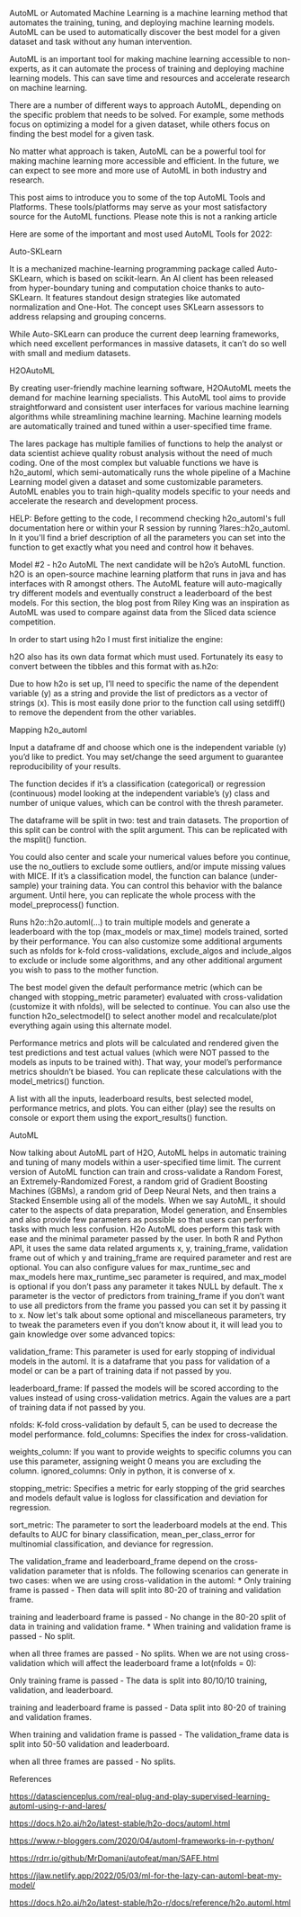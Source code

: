 AutoML or Automated Machine Learning is a machine learning method that automates the training, tuning, and deploying machine learning models. AutoML can be used to automatically discover the best model for a given dataset and task without any human intervention.

AutoML is an important tool for making machine learning accessible to non-experts, as it can automate the process of training and deploying machine learning models. This can save time and resources and accelerate research on machine learning.

There are a number of different ways to approach AutoML, depending on the specific problem that needs to be solved. For example, some methods focus on optimizing a model for a given dataset, while others focus on finding the best model for a given task.

No matter what approach is taken, AutoML can be a powerful tool for making machine learning more accessible and efficient. In the future, we can expect to see more and more use of AutoML in both industry and research.


This post aims to introduce you to some of the top AutoML Tools and Platforms. These tools/platforms may serve as your most satisfactory source for the AutoML functions. Please note this is not a ranking article

Here are some of the important and most used AutoML Tools for 2022:

Auto-SKLearn

It is a mechanized machine-learning programming package called Auto-SKLearn, which is based on scikit-learn. An AI client has been released from hyper-boundary tuning and computation choice thanks to auto-SKLearn. It features standout design strategies like automated normalization and One-Hot. The concept uses SKLearn assessors to address relapsing and grouping concerns.

While Auto-SKLearn can produce the current deep learning frameworks, which need excellent performances in massive datasets, it can’t do so well with small and medium datasets.

H2OAutoML

By creating user-friendly machine learning software, H2OAutoML meets the demand for machine learning specialists. This AutoML tool aims to provide straightforward and consistent user interfaces for various machine learning algorithms while streamlining machine learning. Machine learning models are automatically trained and tuned within a user-specified time frame.


The lares package has multiple families of functions to help the analyst or data scientist achieve quality robust analysis without the need of much coding. One of the most complex but valuable functions we have is h2o_automl, which semi-automatically runs the whole pipeline of a Machine Learning model given a dataset and some customizable parameters. AutoML enables you to train high-quality models specific to your needs and accelerate the research and development process.

HELP: Before getting to the code, I recommend checking h2o_automl's full documentation here or within your R session by running ?lares::h2o_automl. In it you'll find a brief description of all the parameters you can set into the function to get exactly what you need and control how it behaves.

Model #2 - h2o AutoML
The next candidate will be h2o’s AutoML function. h2O is an open-source machine learning platform that runs in java and has interfaces with R amongst others. The AutoML feature will auto-magically try different models and eventually construct a leaderboard of the best models. For this section, the blog post from Riley King was an inspiration as AutoML was used to compare against data from the Sliced data science competition.

In order to start using h2o I must first initialize the engine:

h2O also has its own data format which must used. Fortunately its easy to convert between the tibbles and this format with as.h2o:

Due to how h2o is set up, I’ll need to specific the name of the dependent variable (y) as a string and provide the list of predictors as a vector of strings (x). This is most easily done prior to the function call using setdiff() to remove the dependent from the other variables.



Mapping h2o_automl

Input a dataframe df and choose which one is the independent variable (y) you’d like to predict. You may set/change the seed argument to guarantee reproducibility of your results.

The function decides if it’s a classification (categorical) or regression (continuous) model looking at the independent variable’s (y) class and number of unique values, which can be control with the thresh parameter.

The dataframe will be split in two: test and train datasets. The proportion of this split can be control with the split argument. This can be replicated with the msplit() function.

You could also center and scale your numerical values before you continue, use the no_outliers to exclude some outliers, and/or impute missing values with MICE. If it’s a classification model, the function can balance (under-sample) your training data. You can control this behavior with the balance argument. Until here, you can replicate the whole process with the model_preprocess() function.

Runs h2o::h2o.automl(...) to train multiple models and generate a leaderboard with the top (max_models or max_time) models trained, sorted by their performance. You can also customize some additional arguments such as nfolds for k-fold cross-validations, exclude_algos and include_algos to exclude or include some algorithms, and any other additional argument you wish to pass to the mother function.

The best model given the default performance metric (which can be changed with stopping_metric parameter) evaluated with cross-validation (customize it with nfolds), will be selected to continue. You can also use the function h2o_selectmodel() to select another model and recalculate/plot everything again using this alternate model.

Performance metrics and plots will be calculated and rendered given the test predictions and test actual values (which were NOT passed to the models as inputs to be trained with). That way, your model’s performance metrics shouldn’t be biased. You can replicate these calculations with the model_metrics() function.

A list with all the inputs, leaderboard results, best selected model, performance metrics, and plots. You can either (play) see the results on console or export them using the export_results() function.


AutoML

Now talking about AutoML part of H2O, AutoML helps in automatic training and tuning of many models within a user-specified time limit. The current version of AutoML function can train and cross-validate a Random Forest, an Extremely-Randomized Forest, a random grid of Gradient Boosting Machines (GBMs), a random grid of Deep Neural Nets, and then trains a Stacked Ensemble using all of the models. When we say AutoML, it should cater to the aspects of data preparation, Model generation, and Ensembles and also provide few parameters as possible so that users can perform tasks with much less confusion. H2o AutoML does perform this task with ease and the minimal parameter passed by the user. In both R and Python API, it uses the same data related arguments x, y, training_frame, validation frame out of which y and training_frame are required parameter and rest are optional. You can also configure values for max_runtime_sec and max_models here max_runtime_sec parameter is required, and max_model is optional if you don’t pass any parameter it takes NULL by default. The x parameter is the vector of predictors from training_frame if you don’t want to use all predictors from the frame you passed you can set it by passing it to x. Now let's talk about some optional and miscellaneous parameters, try to tweak the parameters even if you don’t know about it, it will lead you to gain knowledge over some advanced topics:


validation_frame: This parameter is used for early stopping of individual models in the automl. It is a dataframe that you pass for validation of a model or can be a part of training data if not passed by you.


leaderboard_frame: If passed the models will be scored according to the values instead of using cross-validation metrics. Again the values are a part of training data if not passed by you.


nfolds: K-fold cross-validation by default 5, can be used to decrease the model performance.
fold_columns: Specifies the index for cross-validation.


weights_column: If you want to provide weights to specific columns you can use this parameter, assigning weight 0 means you are excluding the column.
ignored_columns: Only in python, it is converse of x.


stopping_metric: Specifies a metric for early stopping of the grid searches and models default value is logloss for classification and deviation for regression.

sort_metric: The parameter to sort the leaderboard models at the end. This defaults to AUC for binary classification, mean_per_class_error for multinomial classification, and deviance for regression.

The validation_frame and leaderboard_frame depend on the cross-validation parameter that is nfolds. The following scenarios can generate in two cases: when we are using cross-validation in the automl: * Only training frame is passed - Then data will split into 80-20 of training and validation frame.


training and leaderboard frame is passed - No change in the 80-20 split of data in training and validation frame. * When training and validation frame is passed - No split. 

when all three frames are passed - No splits. When we are not using cross-validation which will affect the leaderboard frame a lot(nfolds = 0): 

Only training frame is passed - The data is split into 80/10/10 training, validation, and leaderboard. 

training and leaderboard frame is passed - Data split into 80-20 of training and validation frames. 

When training and validation frame is passed - The validation_frame data is split into 50-50 validation and leaderboard. 

when all three frames are passed - No splits.



References


https://datascienceplus.com/real-plug-and-play-supervised-learning-automl-using-r-and-lares/

https://docs.h2o.ai/h2o/latest-stable/h2o-docs/automl.html

https://www.r-bloggers.com/2020/04/automl-frameworks-in-r-python/

https://rdrr.io/github/MrDomani/autofeat/man/SAFE.html

https://jlaw.netlify.app/2022/05/03/ml-for-the-lazy-can-automl-beat-my-model/

https://docs.h2o.ai/h2o/latest-stable/h2o-r/docs/reference/h2o.automl.html
